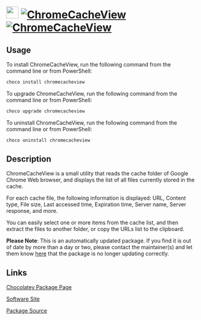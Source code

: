 ﻿# <img src="https://cdn.jsdelivr.net/gh/mkevenaar/chocolatey-packages@02cb0f9840085af5af579771da19ff025d88058f/icons/chromecacheview.png" width="32" height="32"/> [![ChromeCacheView](https://img.shields.io/chocolatey/v/chromecacheview.svg?label=ChromeCacheView)](https://community.chocolatey.org/packages/chromecacheview) [![ChromeCacheView](https://img.shields.io/chocolatey/dt/chromecacheview.svg)](https://community.chocolatey.org/packages/chromecacheview)

## Usage

To install ChromeCacheView, run the following command from the command line or from PowerShell:

```powershell
choco install chromecacheview
```

To upgrade ChromeCacheView, run the following command from the command line or from PowerShell:

```powershell
choco upgrade chromecacheview
```

To uninstall ChromeCacheView, run the following command from the command line or from PowerShell:

```powershell
choco uninstall chromecacheview
```

## Description

ChromeCacheView is a small utility that reads the cache folder of Google Chrome Web browser, and displays the list of all files currently stored in the cache.

For each cache file, the following information is displayed: URL, Content type, File size, Last accessed time, Expiration time, Server name, Server response, and more.

You can easily select one or more items from the cache list, and then extract the files to another folder, or copy the URLs list to the clipboard.

**Please Note**: This is an automatically updated package. If you find it is
out of date by more than a day or two, please contact the maintainer(s) and
let them know [here](https://github.com/mkevenaar/chocolatey-packages/issues) that the package is no longer updating correctly.


## Links

[Chocolatey Package Page](https://community.chocolatey.org/packages/chromecacheview)

[Software Site](http://www.nirsoft.net/utils/chrome_cache_view.html)

[Package Source](https://github.com/mkevenaar/chocolatey-packages/tree/master/automatic/chromecacheview)

